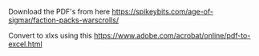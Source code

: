 Download the PDF's from here https://spikeybits.com/age-of-sigmar/faction-packs-warscrolls/

Convert to xlxs using this https://www.adobe.com/acrobat/online/pdf-to-excel.html
